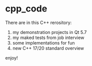 # cpp_code
There are in this C++ rerository:
1) my demonstration projects in Qt 5.7
2) my maked tests from job interview
3) some implementations for fun
4) new C++ 17/20 standard overview

enjoy!
